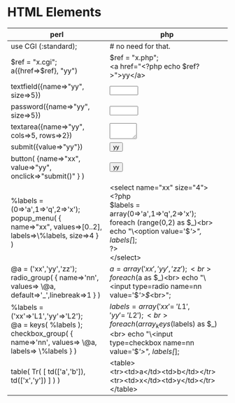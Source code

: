 # HTML Elements

perl                | php
--------------------|---------------------
use CGI (:standard);                                        | \# no need for that. 
$ref = "x.cgi";<br>a({href=>$ref}, "yy")                    | $ref = "x.php";<br>\<a href="\<?php echo $ref?\>"\>yy\</a\>
textfield({name=>"yy", size=>5})                            | <input type=text name=yy size=5>
password({name=>"yy", size=>5})                             | <input type=password name=yy size=5>
textarea({name=>"yy", cols=>5, rows=>2})                    | <textarea name=yy cols=5 rows=2></textarea>
submit({value=>"yy"})                                       | <input type="submit" value=yy>
button( {name=>"xx", value=>"yy", onclick=>"submit()" } )   | <input type="button" name="xx" value="yy" onclick="submit()"> 
%labels = (0=>'a',1=>'q',2=>'x');<br>popup_menu( { name=>"xx", values=\>[0..2], labels=\>\\%labels, size=\>4 } )     | \<select name="xx" size="4"\><br>\<?php<br>$labels = array(0=\>'a',1=\>'q',2=\>'x');<br>foreach (range(0,2) as $_)<br>  echo "\<option value='$_'\>",<br>       $labels[$_];<br>?\><br>\</select\>
@a = ('xx','yy','zz');<br>radio_group( { name=\>'nn', values=\> \\@a, default=\>'_',linebreak=\>1 } )                | $a = array('xx','yy','zz');<br>foreach ($a as $_)<br>  echo "\<input type=radio name=nn value='$_'\>$_\<br\>";
%labels = ('xx'=\>'L1','yy'=\>'L2');<br>@a = keys( %labels );<br>checkbox_group( { name=>'nn', values=> \\@a, labels=> \\%labels } )    | $labels = array('xx'=\>'L1','yy'=\>'L2');<br>foreach (array_keys($labels) as $_)<br>  echo "\<input type=checkbox name=nn value='$_'\>", $labels[$_];   
table( Tr( [ td(['a','b']), td(['x','y']) ] ) )            | \<table\><br>    \<tr\>\<td\>a\</td\>\<td\>b\</td\>\</tr\><br>    \<tr\>\<td\>x\</td\>\<td\>y\</td\>\</tr\><br>\</table\>

